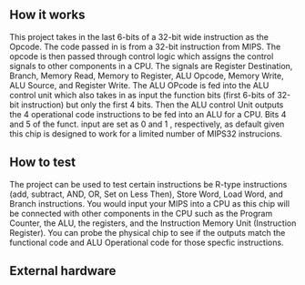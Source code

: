 <!---

This file is used to generate your project datasheet. Please fill in the information below and delete any unused
sections.

You can also include images in this folder and reference them in the markdown. Each image must be less than
512 kb in size, and the combined size of all images must be less than 1 MB.
-->

## How it works

This project takes in the last 6-bits of a 32-bit wide instruction as the Opcode. The code passed in is from a 32-bit instruction from MIPS. The opcode is then passed through control logic which assigns the control signals to other components in a CPU. The signals are Register Destination, Branch, Memory Read, Memory to Register, ALU Opcode, Memory Write, ALU Source, and Register Write. The ALU OPcode is fed into the ALU control unit which also takes in as input the function bits (first 6-bits of 32-bit instruction) but only the first 4 bits. Then the ALU control Unit outputs the 4 operational code instructions to be fed into an ALU for a CPU. Bits 4 and 5 of the funct. input are set as 0 and 1 , respectively, as default given this chip is designed to  work for a limited number of MIPS32 instrucions.

## How to test

The project can be used to test certain instructions be R-type instructions (add, subtract, AND, OR, Set on Less Then), Store Word, Load Word, and Branch instructions. You would input your MIPS into a CPU as this chip will be connected with other components in the CPU such as the Program Counter, the ALU, the registers, and the Instruction Memory Unit (Instruction Register). You can probe the physical chip to see if the outputs match the functional code and ALU Operational code for those specfic instructions.

## External hardware


